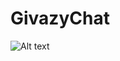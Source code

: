 # GivazyChat

![Alt text](https://media.discordapp.net/attachments/1074408600669257743/1075470694911062017/20230215_183612.png?width=764&height=179 "The GivazyChat App")
